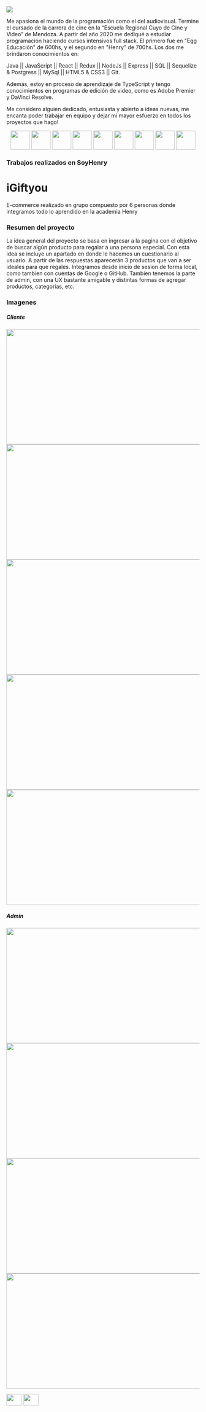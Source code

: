 <img align="center" src="https://github.com/BortnicAaron/BortnicAaron/blob/main/Img/Back%20End.png?raw=true"> <img>

Me apasiona el mundo de la programación como el del audiovisual. Termine el cursado de la carrera de cine en la “Escuela Regional Cuyo de Cine y Video” de Mendoza. A partir del año 2020 me dediqué a estudiar programación haciendo cursos intensivos full stack. El primero fue en "Egg Educación" de 600hs, y el segundo en "Henry" de 700hs.
Los dos me brindaron conocimientos en:

Java || JavaScript || React || Redux || NodeJs || Express || SQL || Sequelize & Postgress || MySql || HTML5 & CSS3 || Git.

Además, estoy en proceso de aprendizaje de TypeScript y tengo conocimientos en
programas de edición de video, como es Adobe Premier y DaVinci Resolve.

Me considero alguien dedicado, entusiasta y abierto a ideas nuevas, me encanta poder trabajar en equipo y dejar mi mayor esfuerzo en todos los proyectos que hago!


<p align="center">
 <img src="https://github.com/BortnicAaron/BortnicAaron/blob/main/Img/js.png?raw=true" width="50" height="50" align="center"/>
 <img src="https://github.com/BortnicAaron/BortnicAaron/blob/main/Img/java.png?raw=true" width="50" height="50" align="center"/>
 <img src="https://github.com/BortnicAaron/BortnicAaron/blob/main/Img/node.png?raw=true" width="50" height="50" align="center"/>
 <img src="https://github.com/BortnicAaron/BortnicAaron/blob/main/Img/react.png?raw=true" width="50" height="50" align="center"/>
 <img src="https://github.com/BortnicAaron/BortnicAaron/blob/main/Img/redux.png?raw=true" width="50" height="50" align="center"/>
 <img src="https://github.com/BortnicAaron/BortnicAaron/blob/main/Img/html.png?raw=true" width="50" height="50" align="center"/>
 <img src="https://github.com/BortnicAaron/BortnicAaron/blob/main/Img/css.png?raw=true" width="50" height="50" align="center"/>
 <img src="https://github.com/BortnicAaron/BortnicAaron/blob/main/Img/mysql.png?raw=true" width="50" height="50" align="center"/>
  <img src="https://github.com/BortnicAaron/BortnicAaron/blob/main/Img/postgresql.png?raw=true" width="50" height="50" align="center"/>
</p> 


### Trabajos realizados en SoyHenry

# iGiftyou
E-commerce realizado en grupo compuesto por 6 personas donde integramos todo lo aprendido en la academia Henry

### Resumen del proyecto
La idea general del proyecto se basa en ingresar a la pagina con el objetivo de buscar algún producto para regalar a una persona especial. Con esta idea se incluye un apartado en donde le hacemos un cuestionario al usuario. A partir de las respuestas aparecerán 3 productos que van a ser ideales para que regales.
Integramos desde inicio de sesion de forma local, como tambien con cuentas de Google o GitHub. Tambien tenemos la parte de admin, con una UX bastante amigable y distintas formas de agregar productos, categorias, etc.

### Imagenes
<div display="flex">
           <h5>Cliente</h5>
           <img height="300px" width="600px" src=https://github.com/matiasnmoyano/iGiftyouE-commerce/blob/main/imgs/client5.png/> 
           <img height="300px" width="600px" src=https://github.com/matiasnmoyano/iGiftyouE-commerce/blob/main/imgs/client4.png/>
           <img height="300px" width="600px" src=https://github.com/matiasnmoyano/iGiftyouE-commerce/blob/main/imgs/client3.png/>
           <img height="300px" width="600px" src=https://github.com/matiasnmoyano/iGiftyouE-commerce/blob/main/imgs/client2.png/>
           <img height="300px" width="600px" src=https://github.com/matiasnmoyano/iGiftyouE-commerce/blob/main/imgs/client1.png/> 
           <h5>Admin</h5>
           <img height="300px" width="600px" src=https://github.com/matiasnmoyano/iGiftyouE-commerce/blob/main/imgs/admin4.png/>
           <img height="300px" width="600px" src=https://github.com/matiasnmoyano/iGiftyouE-commerce/blob/main/imgs/admin3.png/>
           <img height="300px" width="600px" src=https://github.com/matiasnmoyano/iGiftyouE-commerce/blob/main/imgs/admin2.png/>
           <img height="300px" width="600px" src=https://github.com/matiasnmoyano/iGiftyouE-commerce/blob/main/imgs/admin1.png/> 
</div>

<a href="https://www.linkedin.com/in/aaron-bortnic/"  target="blank"><img align="center" src="https://cdn.jsdelivr.net/npm/simple-icons@3.0.1/icons/linkedin.svg" height="30" width="40" /></a>
<a href="https://instagram.com/aaronbortnic" target="blank"><img align="center" src="https://cdn.jsdelivr.net/npm/simple-icons@3.0.1/icons/instagram.svg" height="30" width="40" /></a>
</p>





 
